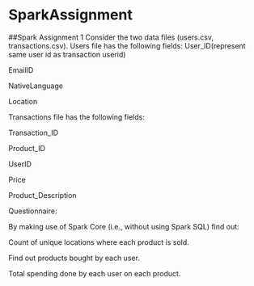 # SparkAssignment
##Spark Assignment 1
Consider the two data files (users.csv, transactions.csv). 
Users file has the following fields: 
User_ID(represent same user id as transaction userid) 

EmailID 

NativeLanguage 

Location 

Transactions file has the following fields: 

Transaction_ID 

Product_ID 

UserID 

Price 

Product_Description 

Questionnaire: 

By making use of Spark Core (i.e., without using Spark SQL) find out: 

Count of unique locations where each product is sold. 

Find out products bought by each user. 

Total spending done by each user on each product. 

 

 

 

 

 

 
